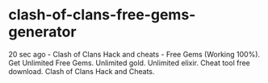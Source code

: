 # clash-of-clans-free-gems-generator
20 sec ago - Clash of Clans Hack and cheats - Free Gems (Working 100%). Get Unlimited Free Gems. Unlimited gold. Unlimited elixir. Cheat tool free download. Clash of Clans Hack and Cheats.
